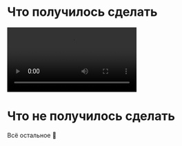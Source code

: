# Что получилось сделать

<video width="300"  controls>
  <source src="results/result.mp4" type="video/mp4">
</video>

# Что не получилось сделать

Всё остальное 🤡